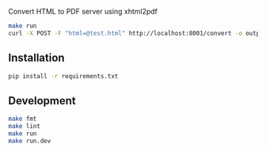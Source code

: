 Convert HTML to PDF server using xhtml2pdf

```bash
make run
curl -X POST -F "html=@test.html" http://localhost:8001/convert -o output.pdf && open output.pdf
```

## Installation

```bash
pip install -r requirements.txt
```

## Development

```bash
make fmt
make lint
make run
make run.dev
```